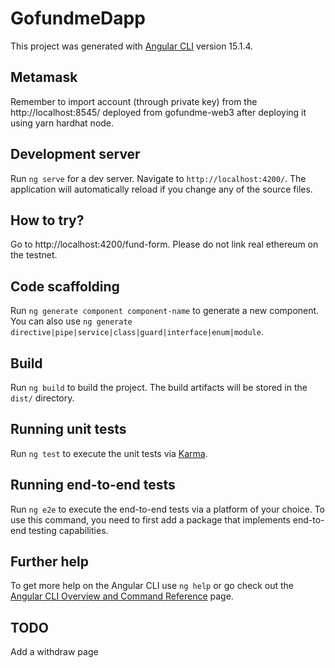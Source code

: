 # GofundmeDapp

This project was generated with [Angular CLI](https://github.com/angular/angular-cli) version 15.1.4.

## Metamask
Remember to import account (through private key) from the http://localhost:8545/ deployed from gofundme-web3 after deploying it using yarn hardhat node.

## Development server

Run `ng serve` for a dev server. Navigate to `http://localhost:4200/`. The application will automatically reload if you change any of the source files.

## How to try?

Go to http://localhost:4200/fund-form. Please do not link real ethereum on the testnet.

## Code scaffolding

Run `ng generate component component-name` to generate a new component. You can also use `ng generate directive|pipe|service|class|guard|interface|enum|module`.

## Build

Run `ng build` to build the project. The build artifacts will be stored in the `dist/` directory.

## Running unit tests

Run `ng test` to execute the unit tests via [Karma](https://karma-runner.github.io).

## Running end-to-end tests

Run `ng e2e` to execute the end-to-end tests via a platform of your choice. To use this command, you need to first add a package that implements end-to-end testing capabilities.

## Further help

To get more help on the Angular CLI use `ng help` or go check out the [Angular CLI Overview and Command Reference](https://angular.io/cli) page.

## TODO

Add a withdraw page